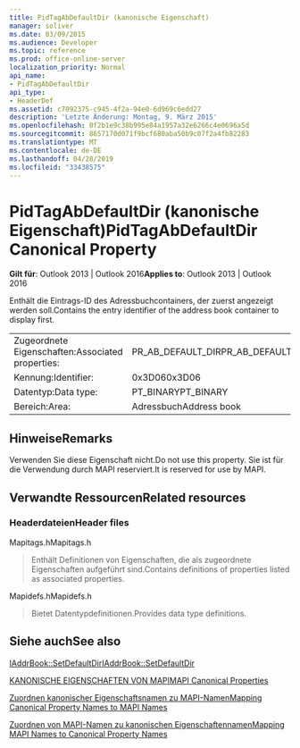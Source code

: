```yaml
---
title: PidTagAbDefaultDir (kanonische Eigenschaft)
manager: soliver
ms.date: 03/09/2015
ms.audience: Developer
ms.topic: reference
ms.prod: office-online-server
localization_priority: Normal
api_name:
- PidTagAbDefaultDir
api_type:
- HeaderDef
ms.assetid: c7092375-c945-4f2a-94e0-6d969c6edd27
description: 'Letzte Änderung: Montag, 9. März 2015'
ms.openlocfilehash: 0f2b1e9c38b995e84a1957a32e6266c4e0696a5d
ms.sourcegitcommit: 8657170d071f9bcf680aba50b9c07f2a4fb82283
ms.translationtype: MT
ms.contentlocale: de-DE
ms.lasthandoff: 04/28/2019
ms.locfileid: "33438575"
---
```

# <a name="pidtagabdefaultdir-canonical-property"></a><span data-ttu-id="75bd3-103">PidTagAbDefaultDir (kanonische Eigenschaft)</span><span class="sxs-lookup"><span data-stu-id="75bd3-103">PidTagAbDefaultDir Canonical Property</span></span>

  
  
<span data-ttu-id="75bd3-104">**Gilt für**: Outlook 2013 | Outlook 2016</span><span class="sxs-lookup"><span data-stu-id="75bd3-104">**Applies to**: Outlook 2013 | Outlook 2016</span></span> 
  
<span data-ttu-id="75bd3-105">Enthält die Eintrags-ID des Adressbuchcontainers, der zuerst angezeigt werden soll.</span><span class="sxs-lookup"><span data-stu-id="75bd3-105">Contains the entry identifier of the address book container to display first.</span></span> 
  
|||
|:-----|:-----|
|<span data-ttu-id="75bd3-106">Zugeordnete Eigenschaften:</span><span class="sxs-lookup"><span data-stu-id="75bd3-106">Associated properties:</span></span>  <br/> |<span data-ttu-id="75bd3-107">PR_AB_DEFAULT_DIR</span><span class="sxs-lookup"><span data-stu-id="75bd3-107">PR_AB_DEFAULT_DIR</span></span>  <br/> |
|<span data-ttu-id="75bd3-108">Kennung:</span><span class="sxs-lookup"><span data-stu-id="75bd3-108">Identifier:</span></span>  <br/> |<span data-ttu-id="75bd3-109">0x3D06</span><span class="sxs-lookup"><span data-stu-id="75bd3-109">0x3D06</span></span>  <br/> |
|<span data-ttu-id="75bd3-110">Datentyp:</span><span class="sxs-lookup"><span data-stu-id="75bd3-110">Data type:</span></span>  <br/> |<span data-ttu-id="75bd3-111">PT_BINARY</span><span class="sxs-lookup"><span data-stu-id="75bd3-111">PT_BINARY</span></span>  <br/> |
|<span data-ttu-id="75bd3-112">Bereich:</span><span class="sxs-lookup"><span data-stu-id="75bd3-112">Area:</span></span>  <br/> |<span data-ttu-id="75bd3-113">Adressbuch</span><span class="sxs-lookup"><span data-stu-id="75bd3-113">Address book</span></span>  <br/> |
   
## <a name="remarks"></a><span data-ttu-id="75bd3-114">Hinweise</span><span class="sxs-lookup"><span data-stu-id="75bd3-114">Remarks</span></span>

<span data-ttu-id="75bd3-115">Verwenden Sie diese Eigenschaft nicht.</span><span class="sxs-lookup"><span data-stu-id="75bd3-115">Do not use this property.</span></span> <span data-ttu-id="75bd3-116">Sie ist für die Verwendung durch MAPI reserviert.</span><span class="sxs-lookup"><span data-stu-id="75bd3-116">It is reserved for use by MAPI.</span></span>
  
## <a name="related-resources"></a><span data-ttu-id="75bd3-117">Verwandte Ressourcen</span><span class="sxs-lookup"><span data-stu-id="75bd3-117">Related resources</span></span>

### <a name="header-files"></a><span data-ttu-id="75bd3-118">Headerdateien</span><span class="sxs-lookup"><span data-stu-id="75bd3-118">Header files</span></span>

<span data-ttu-id="75bd3-119">Mapitags.h</span><span class="sxs-lookup"><span data-stu-id="75bd3-119">Mapitags.h</span></span>
  
> <span data-ttu-id="75bd3-120">Enthält Definitionen von Eigenschaften, die als zugeordnete Eigenschaften aufgeführt sind.</span><span class="sxs-lookup"><span data-stu-id="75bd3-120">Contains definitions of properties listed as associated properties.</span></span>
    
<span data-ttu-id="75bd3-121">Mapidefs.h</span><span class="sxs-lookup"><span data-stu-id="75bd3-121">Mapidefs.h</span></span>
  
> <span data-ttu-id="75bd3-122">Bietet Datentypdefinitionen.</span><span class="sxs-lookup"><span data-stu-id="75bd3-122">Provides data type definitions.</span></span>
    
## <a name="see-also"></a><span data-ttu-id="75bd3-123">Siehe auch</span><span class="sxs-lookup"><span data-stu-id="75bd3-123">See also</span></span>



[<span data-ttu-id="75bd3-124">IAddrBook::SetDefaultDir</span><span class="sxs-lookup"><span data-stu-id="75bd3-124">IAddrBook::SetDefaultDir</span></span>](iaddrbook-setdefaultdir.md)


[<span data-ttu-id="75bd3-125">KANONISCHE EIGENSCHAFTEN VON MAPI</span><span class="sxs-lookup"><span data-stu-id="75bd3-125">MAPI Canonical Properties</span></span>](mapi-canonical-properties.md)
  
[<span data-ttu-id="75bd3-126">Zuordnen kanonischer Eigenschaftsnamen zu MAPI-Namen</span><span class="sxs-lookup"><span data-stu-id="75bd3-126">Mapping Canonical Property Names to MAPI Names</span></span>](mapping-canonical-property-names-to-mapi-names.md)
  
[<span data-ttu-id="75bd3-127">Zuordnen von MAPI-Namen zu kanonischen Eigenschaftennamen</span><span class="sxs-lookup"><span data-stu-id="75bd3-127">Mapping MAPI Names to Canonical Property Names</span></span>](mapping-mapi-names-to-canonical-property-names.md)

